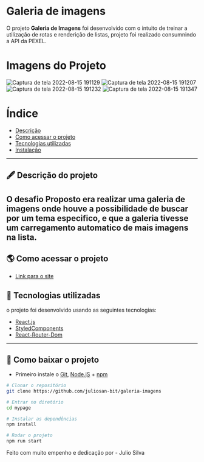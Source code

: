 # Galeria de imagens 

O projeto **Galeria de Imagens** foi desenvolvido com o intuito de treinar a utilização de rotas e renderição de listas, projeto foi realizado consumnindo a API da PEXEL.


# Imagens do Projeto



![Captura de tela 2022-08-15 191129](https://user-images.githubusercontent.com/69260762/184727277-6a050f6e-b2dc-4ba9-b4c4-9ebef4fcb4a9.png)
![Captura de tela 2022-08-15 191207](https://user-images.githubusercontent.com/69260762/184727282-57a55645-3a6b-4da8-b7dc-a4165cb7658a.png)
![Captura de tela 2022-08-15 191232](https://user-images.githubusercontent.com/69260762/184727286-a1ee9b33-caf4-4804-a8be-b61527221e45.png)
![Captura de tela 2022-08-15 191347](https://user-images.githubusercontent.com/69260762/184727289-f76c9825-1ba6-4f1a-b853-79af2dba1454.png)




# Índice

- [Descrição](#-descrição-do-projeto)
- [Como acessar o projeto](#-como-acessar-o-projeto)
- [Tecnologias utilizadas](#-tecnologias-utilizadas)
- [Instalação](#-como-baixar-o-projeto)

---

## 🖋 Descrição do projeto

O desafio Proposto era  realizar uma galeria de imagens onde houve a possibilidade de buscar por um tema especifico, e que a galeria tivesse um carregamento automatico de mais imagens na lista.
---

## 🌎 Como acessar o projeto


- [Link para o site](https://galeriadeimagensjulio.surge.sh/)


## 🚀 Tecnologias utilizadas

o projeto foi desenvolvido usando as seguintes tecnologias:

- [React.js](https://pt-br.reactjs.org/docs/getting-started.html)
- [StyledComponents](https://styled-components.com/docs)
- [React-Router-Dom](https://v5.reactrouter.com/web/guides/quick-start)



---

## 💾 Como baixar o projeto

- Primeiro instale o [Git](https://git-scm.com/), [Node.jS](https://nodejs.org/pt-br/download/) + [npm](https://www.npmjs.com/get-npm)

```bash
# Clonar o repositório
git clone https://github.com/juliosan-bit/galeria-imagens

# Entrar no diretório
cd mypage

# Instalar as dependências
npm install  

# Rodar o projeto
npm run start
```

Feito com muito empenho e dedicação por - Julio Silva  
